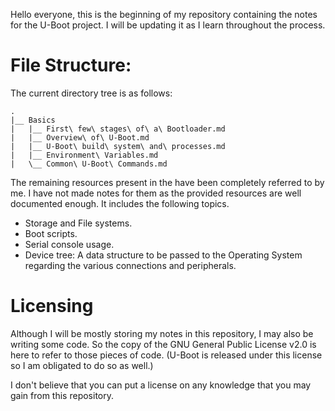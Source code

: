Hello everyone, this is the beginning of my repository containing the notes for the U-Boot project. I will be updating it as I learn throughout the process.

# File Structure:
The current directory tree is as follows:
```
.
|__ Basics
|   |__ First\ few\ stages\ of\ a\ Bootloader.md
|   |__ Overview\ of\ U-Boot.md
|   |__ U-Boot\ build\ system\ and\ processes.md
|   |__ Environment\ Variables.md
|   \__ Common\ U-Boot\ Commands.md
```

The remaining resources present in the have been completely referred to by me. I have not made notes for them as the provided resources are well documented enough. It includes the following topics.
+ Storage and File systems.
+ Boot scripts.
+ Serial console usage.
+ Device tree: A data structure to be passed to the Operating System regarding the various connections and peripherals.
# Licensing
Although I will be mostly storing my notes in this repository, I may also be writing some code. So the copy of the GNU General Public License v2.0 is here to refer to those pieces of code. (U-Boot is released under this license so I am obligated to do so as well.)

I don't believe that you can put a license on any knowledge that you may gain from this repository.
